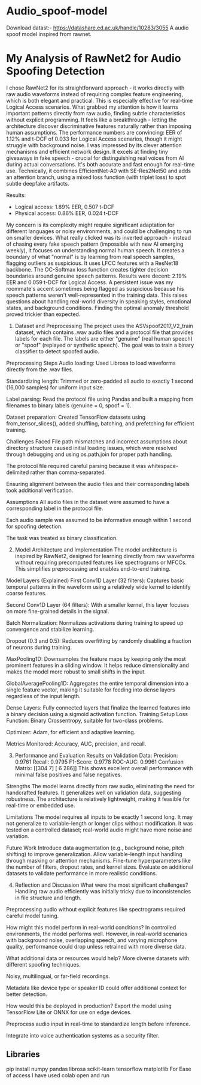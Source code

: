 # Audio_spoof-model
Download datast:- https://datashare.ed.ac.uk/handle/10283/3055
A audio spoof model inspired from rawnet.
# My Analysis of RawNet2 for Audio Spoofing Detection

I chose RawNet2 for its straightforward approach - it works directly with raw audio waveforms instead of requiring complex feature engineering, which is both elegant and practical. This is especially effective for real-time Logical Access scenarios.
What grabbed my attention is how it learns important patterns directly from raw audio, finding subtle characteristics without explicit programming. It feels like a breakthrough - letting the architecture discover discriminative features naturally rather than imposing human assumptions.
The performance numbers are convincing: EER of 1.12% and t-DCF of 0.033 for Logical Access scenarios, though it might struggle with background noise.
I was impressed by its clever attention mechanisms and efficient network design. It excels at finding tiny giveaways in fake speech - crucial for distinguishing real voices from AI during actual conversations. It's both accurate and fast enough for real-time use.
Technically, it combines EfficientNet-A0 with SE-Res2Net50 and adds an attention branch, using a mixed loss function (with triplet loss) to spot subtle deepfake artifacts.

Results:
- Logical access: 1.89% EER, 0.507 t-DCF
- Physical access: 0.86% EER, 0.024 t-DCF

My concern is its complexity might require significant adaptation for different languages or noisy environments, and could be challenging to run on smaller devices.
What really clicked was its inverted approach - instead of chasing every fake speech pattern (impossible with new AI emerging weekly), it focuses on understanding normal human speech. It creates a boundary of what "normal" is by learning from real speech samples, flagging outliers as suspicious.
It uses LFCC features with a ResNet18 backbone. The OC-Softmax loss function creates tighter decision boundaries around genuine speech patterns. Results were decent: 2.19% EER and 0.059 t-DCF for Logical Access.
A persistent issue was my roommate's accent sometimes being flagged as suspicious because his speech patterns weren't well-represented in the training data. This raises questions about handling real-world diversity in speaking styles, emotional states, and background conditions. Finding the optimal anomaly threshold proved trickier than expected.


1. Dataset and Preprocessing
The project uses the ASVspoof2017_V2_train dataset, which contains .wav audio files and a protocol file that provides labels for each file. The labels are either "genuine" (real human speech) or "spoof" (replayed or synthetic speech). The goal was to train a binary classifier to detect spoofed audio.

Preprocessing Steps
Audio loading: Used Librosa to load waveforms directly from the .wav files.

Standardizing length: Trimmed or zero-padded all audio to exactly 1 second (16,000 samples) for uniform input size.

Label parsing: Read the protocol file using Pandas and built a mapping from filenames to binary labels (genuine = 0, spoof = 1).

Dataset preparation: Created TensorFlow datasets using from_tensor_slices(), added shuffling, batching, and prefetching for efficient training.

Challenges Faced
File path mismatches and incorrect assumptions about directory structure caused initial loading issues, which were resolved through debugging and using os.path.join for proper path handling.

The protocol file required careful parsing because it was whitespace-delimited rather than comma-separated.

Ensuring alignment between the audio files and their corresponding labels took additional verification.

Assumptions
All audio files in the dataset were assumed to have a corresponding label in the protocol file.

Each audio sample was assumed to be informative enough within 1 second for spoofing detection.

The task was treated as binary classification.

2. Model Architecture and Implementation
The model architecture is inspired by RawNet2, designed for learning directly from raw waveforms without requiring precomputed features like spectrograms or MFCCs. This simplifies preprocessing and enables end-to-end training.

Model Layers (Explained)
First Conv1D Layer (32 filters): Captures basic temporal patterns in the waveform using a relatively wide kernel to identify coarse features.

Second Conv1D Layer (64 filters): With a smaller kernel, this layer focuses on more fine-grained details in the signal.

Batch Normalization: Normalizes activations during training to speed up convergence and stabilize learning.

Dropout (0.3 and 0.5): Reduces overfitting by randomly disabling a fraction of neurons during training.

MaxPooling1D: Downsamples the feature maps by keeping only the most prominent features in a sliding window. It helps reduce dimensionality and makes the model more robust to small shifts in the input.

GlobalAveragePooling1D: Aggregates the entire temporal dimension into a single feature vector, making it suitable for feeding into dense layers regardless of the input length.

Dense Layers: Fully connected layers that finalize the learned features into a binary decision using a sigmoid activation function.
Training Setup
Loss Function: Binary Crossentropy, suitable for two-class problems.

Optimizer: Adam, for efficient and adaptive learning.

Metrics Monitored: Accuracy, AUC, precision, and recall.

3. Performance and Evaluation
Results on Validation Data:
Precision: 0.9761
Recall: 0.9795
F1-Score: 0.9778
ROC-AUC: 0.9961
Confusion Matrix:
[[304   7]
 [  6 286]]
This shows excellent overall performance with minimal false positives and false negatives.

Strengths
The model learns directly from raw audio, eliminating the need for handcrafted features.
It generalizes well on validation data, suggesting robustness.
The architecture is relatively lightweight, making it feasible for real-time or embedded use.

Limitations
The model requires all inputs to be exactly 1 second long. It may not generalize to variable-length or longer clips without modification.
It was tested on a controlled dataset; real-world audio might have more noise and variation.

Future Work
Introduce data augmentation (e.g., background noise, pitch shifting) to improve generalization.
Allow variable-length input handling through masking or attention mechanisms.
Fine-tune hyperparameters like the number of filters, dropout rates, and kernel sizes.
Evaluate on additional datasets to validate performance in more realistic conditions.

4. Reflection and Discussion
What were the most significant challenges?
Handling raw audio efficiently was initially tricky due to inconsistencies in file structure and length.

Preprocessing audio without explicit features like spectrograms required careful model tuning.

How might this model perform in real-world conditions?
In controlled environments, the model performs well. However, in real-world scenarios with background noise, overlapping speech, and varying microphone quality, performance could drop unless retrained with more diverse data.

What additional data or resources would help?
More diverse datasets with different spoofing techniques.

Noisy, multilingual, or far-field recordings.

Metadata like device type or speaker ID could offer additional context for better detection.

How would this be deployed in production?
Export the model using TensorFlow Lite or ONNX for use on edge devices.

Preprocess audio input in real-time to standardize length before inference.

Integrate into voice authentication systems as a security filter.

## Libraries ##
pip install numpy pandas librosa scikit-learn tensorflow matplotlib
For Ease of access I have used colab open and run

